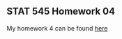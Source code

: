 ## STAT 545 Homework 04

My homework 4 can be found [here](https://github.com/KateJohnson/STAT545-hw-Johnson-Kate/blob/master/hw04-Merges_joins/Gapminder_merges_joins.md)
